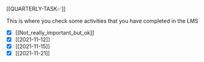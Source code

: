 [[QUARTERLY-TASK✅]]

This is where you check some activities that you have completed in the LMS



- [x] [[Not_really_important_but_ok]]
- [x] [[2021-11-12]]
- [x] [[2021-11-15]]
- [x] [[2021-11-21]]